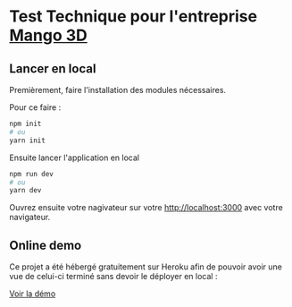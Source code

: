 # Test Technique pour l'entreprise [Mango 3D](https://www.mango3d.io)

## Lancer en local

Premièrement, faire l'installation des modules nécessaires.

Pour ce faire :

```bash
npm init
# ou
yarn init
```

Ensuite lancer l'application en local

```bash
npm run dev
# ou
yarn dev
```

Ouvrez ensuite votre nagivateur sur votre [http://localhost:3000](http://localhost:3000) avec votre navigateur.

## Online demo

Ce projet a été hébergé gratuitement sur Heroku afin de pouvoir avoir une vue de celui-ci terminé sans devoir le déployer en local :

[Voir la démo](https://fabko-mangotest.herokuapp.com)
